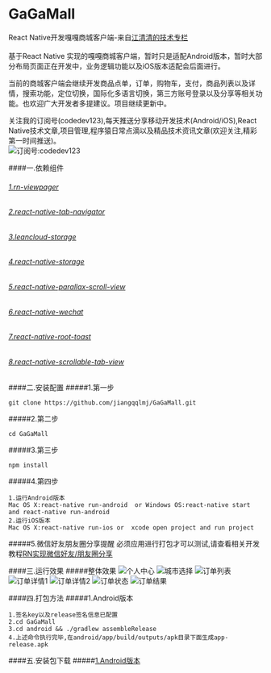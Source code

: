 # GaGaMall
React Native开发嘎嘎商城客户端-来自[江清清的技术专栏](http://www.lcode.org)</br></br>
基于React Native 实现的嘎嘎商城客户端，暂时只是适配Android版本，暂时大部分布局页面正在开发中，业务逻辑功能以及iOS版本适配会后面进行。</br>

当前的商城客户端会继续开发商品点单，订单，购物车，支付，商品列表以及详情，搜索功能，定位切换，国际化多语言切换，第三方账号登录以及分享等相关功能。也欢迎广大开发者多提建议。项目继续更新中。

关注我的订阅号(codedev123),每天推送分享移动开发技术(Android/iOS),React Native技术文章,项目管理,程序猿日常点滴以及精品技术资讯文章(欢迎关注,精彩第一时间推送)。</br>
![订阅号:codedev123](./screenshot/qrcode_jiangqq.jpg) </br>

####一.依赖组件
###### [1.rn-viewpager](https://github.com/zbtang/React-Native-ViewPager)
###### [2.react-native-tab-navigator](https://github.com/exponentjs/react-native-tab-navigator)
###### [3.leancloud-storage](https://leancloud.cn/docs/)
###### [4.react-native-storage](https://github.com/sunnylqm/react-native-storage)
###### [5.react-native-parallax-scroll-view](https://github.com/jaysoo/react-native-parallax-scroll-view)
###### [6.react-native-wechat](https://github.com/weflex/react-native-wechat)
###### [7.react-native-root-toast](https://github.com/magicismight/react-native-root-toast)
###### [8.react-native-scrollable-tab-view](https://github.com/skv-headless/react-native-scrollable-tab-view)


####二.安装配置
#####1.第一步
```
git clone https://github.com/jiangqqlmj/GaGaMall.git
```
#####2.第二步
```
cd GaGaMall
```
#####3.第三步
```
npm install
```
#####4.第四步
```
1.运行Android版本
Mac OS X:react-native run-android  or Windows OS:react-native start and react-native run-android
2.运行iOS版本
Mac OS X:react-native run-ios or  xcode open project and run project
```
#####5.微信好友朋友圈分享提醒
必须应用进行打包才可以测试,请查看相关开发教程[RN实现微信好友/朋友圈分享](http://www.lcode.org/?p=1776)

####三.运行效果
#####整体效果
![个人中心](./screenshot/demo_center.gif) 
![城市选择](./screenshot/1.jpeg) 
![订单列表](./screenshot/2.jpeg) 
![订单详情1](./screenshot/3.jpeg) 
![订单详情2](./screenshot/4.jpeg) 
![订单状态](./screenshot/5.jpeg) 
![订单结果](./screenshot/6.jpeg) 

####四.打包方法
#####1.Android版本
```
1.签名key以及release签名信息已配置
2.cd GaGaMall
3.cd android && ./gradlew assembleRelease
4.上述命令执行完毕,在android/app/build/outputs/apk目录下面生成app-release.apk
```

####五.安装包下载
#####[1.Android版本](./apks/app-release.apk)

